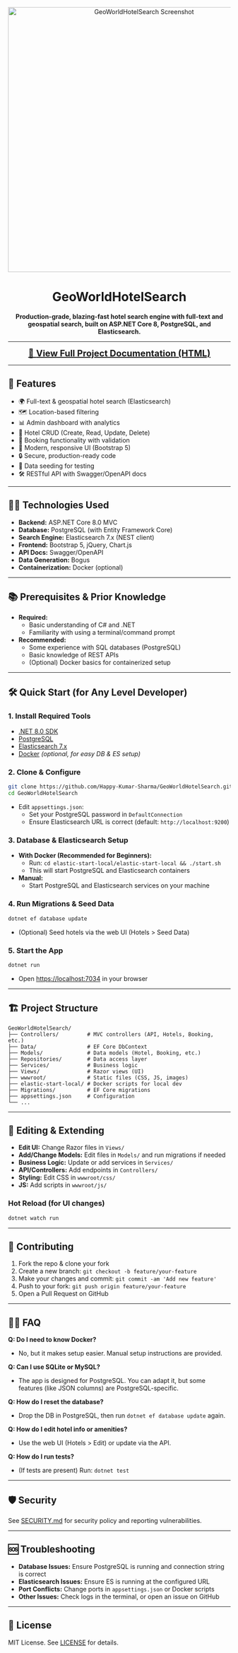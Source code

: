 <!-- filepath: /home/happy/learning/GeoWorldHotelSearch/README.md -->

<p align="center">
  <img src="https://raw.githubusercontent.com/Happy-Kumar-Sharma/GeoWorldHotelSearch/master/screenshot.png" alt="GeoWorldHotelSearch Screenshot" width="600"/>
</p>

<h1 align="center">GeoWorldHotelSearch</h1>

<p align="center">
  <b>Production-grade, blazing-fast hotel search engine with full-text and geospatial search, built on ASP.NET Core 8, PostgreSQL, and Elasticsearch.</b>
</p>

---

<p align="center">
  <a href="Views/Home/ProjectDocumentation.html" target="_blank" style="font-size:1.25rem;font-weight:bold;">
    📖 <b>View Full Project Documentation (HTML)</b>
  </a>
</p>

---

## 🚀 Features

- 🌍 Full-text & geospatial hotel search (Elasticsearch)
- 🗺️ Location-based filtering
- 📊 Admin dashboard with analytics
- 🏨 Hotel CRUD (Create, Read, Update, Delete)
- 📝 Booking functionality with validation
- 🧩 Modern, responsive UI (Bootstrap 5)
- 🔒 Secure, production-ready code
- 🧪 Data seeding for testing
- 🛠️ RESTful API with Swagger/OpenAPI docs

---

## 🧑‍💻 Technologies Used

- **Backend:** ASP.NET Core 8.0 MVC
- **Database:** PostgreSQL (with Entity Framework Core)
- **Search Engine:** Elasticsearch 7.x (NEST client)
- **Frontend:** Bootstrap 5, jQuery, Chart.js
- **API Docs:** Swagger/OpenAPI
- **Data Generation:** Bogus
- **Containerization:** Docker (optional)

---

## 📚 Prerequisites & Prior Knowledge

- **Required:**
  - Basic understanding of C# and .NET
  - Familiarity with using a terminal/command prompt
- **Recommended:**
  - Some experience with SQL databases (PostgreSQL)
  - Basic knowledge of REST APIs
  - (Optional) Docker basics for containerized setup

---

## 🛠️ Quick Start (for Any Level Developer)

### 1. Install Required Tools

- [.NET 8.0 SDK](https://dotnet.microsoft.com/download/dotnet/8.0)
- [PostgreSQL](https://www.postgresql.org/download/)
- [Elasticsearch 7.x](https://www.elastic.co/downloads/elasticsearch)
- [Docker](https://www.docker.com/) *(optional, for easy DB & ES setup)*

### 2. Clone & Configure

```bash
git clone https://github.com/Happy-Kumar-Sharma/GeoWorldHotelSearch.git
cd GeoWorldHotelSearch
```

- Edit `appsettings.json`:
  - Set your PostgreSQL password in `DefaultConnection`
  - Ensure Elasticsearch URL is correct (default: `http://localhost:9200`)

### 3. Database & Elasticsearch Setup

- **With Docker (Recommended for Beginners):**
  - Run: `cd elastic-start-local/elastic-start-local && ./start.sh`
  - This will start PostgreSQL and Elasticsearch containers
- **Manual:**
  - Start PostgreSQL and Elasticsearch services on your machine

### 4. Run Migrations & Seed Data

```bash
dotnet ef database update
```

- (Optional) Seed hotels via the web UI (Hotels > Seed Data)

### 5. Start the App

```bash
dotnet run
```
- Open [https://localhost:7034](https://localhost:7034) in your browser

---

## 🏗️ Project Structure

```
GeoWorldHotelSearch/
├── Controllers/         # MVC controllers (API, Hotels, Booking, etc.)
├── Data/                # EF Core DbContext
├── Models/              # Data models (Hotel, Booking, etc.)
├── Repositories/        # Data access layer
├── Services/            # Business logic
├── Views/               # Razor views (UI)
├── wwwroot/             # Static files (CSS, JS, images)
├── elastic-start-local/ # Docker scripts for local dev
├── Migrations/          # EF Core migrations
├── appsettings.json     # Configuration
└── ...
```

---

## 📝 Editing & Extending

- **Edit UI:** Change Razor files in `Views/`
- **Add/Change Models:** Edit files in `Models/` and run migrations if needed
- **Business Logic:** Update or add services in `Services/`
- **API/Controllers:** Add endpoints in `Controllers/`
- **Styling:** Edit CSS in `wwwroot/css/`
- **JS:** Add scripts in `wwwroot/js/`

### Hot Reload (for UI changes)
```bash
dotnet watch run
```

---

## 🤝 Contributing

1. Fork the repo & clone your fork
2. Create a new branch: `git checkout -b feature/your-feature`
3. Make your changes and commit: `git commit -am 'Add new feature'`
4. Push to your fork: `git push origin feature/your-feature`
5. Open a Pull Request on GitHub

---

## 🧑‍🔬 FAQ

**Q: Do I need to know Docker?**
- No, but it makes setup easier. Manual setup instructions are provided.

**Q: Can I use SQLite or MySQL?**
- The app is designed for PostgreSQL. You can adapt it, but some features (like JSON columns) are PostgreSQL-specific.

**Q: How do I reset the database?**
- Drop the DB in PostgreSQL, then run `dotnet ef database update` again.

**Q: How do I edit hotel info or amenities?**
- Use the web UI (Hotels > Edit) or update via the API.

**Q: How do I run tests?**
- (If tests are present) Run: `dotnet test`

---

## 🛡️ Security

See [SECURITY.md](SECURITY.md) for security policy and reporting vulnerabilities.

---

## 🆘 Troubleshooting

- **Database Issues:** Ensure PostgreSQL is running and connection string is correct
- **Elasticsearch Issues:** Ensure ES is running at the configured URL
- **Port Conflicts:** Change ports in `appsettings.json` or Docker scripts
- **Other Issues:** Check logs in the terminal, or open an issue on GitHub

---

## 📄 License

MIT License. See [LICENSE](LICENSE) for details.
